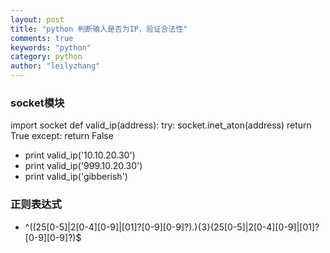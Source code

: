 ```yaml
---
layout: post
title: "python 判断输入是否为IP，验证合法性"
comments: true
keywords: "python"
category: python
author: "leilyzhang"
---
```


### socket模块

import socket
def valid_ip(address):
    try: 
        socket.inet_aton(address)
        return True
    except:
        return False

- print valid_ip('10.10.20.30')
- print valid_ip('999.10.20.30')
- print valid_ip('gibberish')



### 正则表达式
- ^((25[0-5]|2[0-4][0-9]|[01]?[0-9][0-9]?)\.){3}(25[0-5]|2[0-4][0-9]|[01]?[0-9][0-9]?)$
